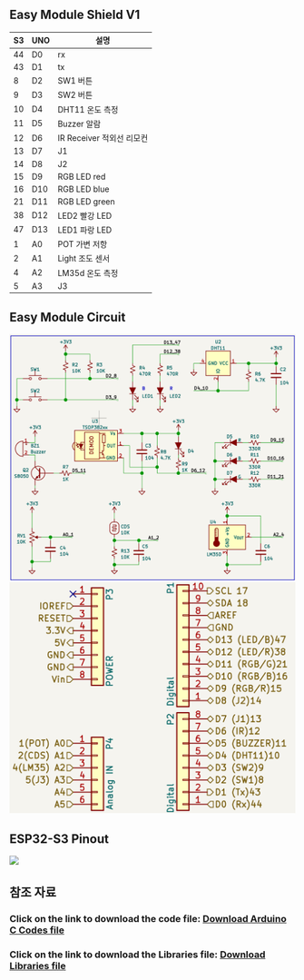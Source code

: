 ## Easy Module Shield V1 

| S3 | UNO | 설명 |
| -------- | -------- | -------- |
|44|	D0 |rx |
|43|	D1 | tx |
|8|	D2 |SW1  버튼 |	
|9|	D3 |SW2  버튼 |	
|10|	D4 |DHT11 온도 측정|	
|11|	D5 |Buzzer 알람|	
|12|	D6 | IR Receiver 적외선 리모컨| 
|13 |	D7 |J1|
|14|	D8 |J2|
|15|	D9 |RGB LED red	|
|16|	D10 |RGB LED blue	|
|21|	D11 |RGB LED green|
|38|	D12 |LED2  빨강	LED|
|47|	D13 |LED1 파랑	LED|
|1|	A0 |POT 	가변 저항|
|2|	A1 | Light 	조도 센서|
|4|	A2 |LM35d 	온도 측정|
|5|	A3 |J3|

## Easy Module Circuit
![](https://github.com/copaland/ESP32-IOT/blob/main/img/EASY-MODULE-SCH2.png)  
![](https://github.com/copaland/ESP32-IOT/blob/main/img/EASY-MODULE-SCH3.png)  

## ESP32-S3 Pinout
![](https://docs.espressif.com/projects/esp-dev-kits/en/latest/esp32s3/_images/ESP32-S3_DevKitC-1_pinlayout_v1.1.jpg)

## 참조 자료

### Click on the link to download the code file: [Download Arduino C Codes file](https://docs.keyestudio.com/projects/KS5010/en/latest/_downloads/191e722b15708994ee9ed0f781c63490/Arduino-Codes.zip)

### Click on the link to download the Libraries file: [Download Libraries file](https://docs.keyestudio.com/projects/KS5010/en/latest/_downloads/a5803546f373c72226766e5df1537d74/Arduino-Libraries.zip)
